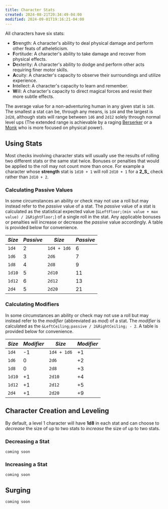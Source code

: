 ```yaml
---
title: Character Stats
created: 2024-08-21T20:34:49-04:00
modified: 2024-09-01T19:16:21-04:00
---
```

All characters have six stats:
- **S**trength: A character's ability to deal physical damage and perform other feats of atheleticism.
- **F**ortitude: A character's ability to take damage and recover from physical effects.
- **D**exterity: A character's ability to dodge and perform other acts requiring finer motor skills.
- **A**cuity: A character's capacity to observe their surroundings and utilize experience.
- **I**ntellect: A character's capacity to learn and remember.
- **W**ill: A character's capacity to direct magical forces and resist their more subtle effects.

The average value for a non-adventuring human in any given stat is `1d8`.
The smallest a stat can be, through any means, is `1d4` and the largest is `2d20`, although stats will range between `1d6` and `2d12` solely through normal level ups (The extended range is achievable by a raging [Berserker](/classes/berserker) or a [Monk](/classes/monk) who is more focused on physical power).
## Using Stats

Most checks involving character stats will usually use the results of rolling two different stats or the same stat twice. Bonuses or penalties that would be applied to the roll may not count more than once. For example a character whose **strength** stat is `1d10 + 1` will roll `2d10 + 1` for a **2_S_** check rather than `2d10 + 2`.

### Calculating Passive Values

In some circumstances an ability or check may not use a roll but may instead refer to the *passive* value of a stat. The *passive* value of a stat is calculated as the statistical expected value (`&LeftFloor;(min value + max value) / 2&RightFloor;`) of a single roll in the stat. Any applicable bonuses or penalties will increase or decrease the *passive* value accordingly. A table is provided below for convenience.

| *Size* | *Passive* | *Size*      | *Passive* |
| ------ | --------- | ----------- | --------- |
| `1d4`  | 2         | `1d4 + 1d6` | 6         |
| `1d6`  | 3         | `2d6`       | 7         |
| `1d8`  | 4         | `2d8`       | 9         |
| `1d10` | 5         | `2d10`      | 11        |
| `1d12` | 6         | `2d12`      | 13        |
| `2d4`  | 5         | `2d20`      | 21        |

### Calculating Modifiers

In some circumstances an ability or check may not use a roll but may instead refer to the *modifier* (abbreviated as *mod*) of a stat. The *modifier* is calculated as the `&LeftCeiling;passive / 2&RightCeiling; - 2`. A table is provided below for convenience.

| *Size* | *Modifier* | *Size*      | *Modifier* |
| ------ | ---------- | ----------- | ---------- |
| `1d4`  | -1         | `1d4 + 1d6` | +1         |
| `1d6`  | 0          | `2d6`       | +2         |
| `1d8`  | 0          | `2d8`       | +3         |
| `1d10` | +1         | `2d10`      | +4         |
| `1d12` | +1         | `2d12`      | +5         |
| `2d4`  | +1         | `2d20`      | +9         |

## Character Creation and Leveling

By default, a level 1 character will have **1d8** in each stat and can choose to *decrease* the size of up to two stats to *increase* the size of up to two stats.
### Decreasing a Stat

`coming soon`
### Increasing a Stat

`coming soon`
## Surging

`coming soon`